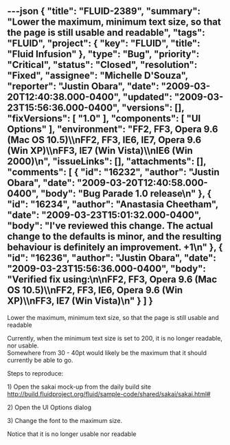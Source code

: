 ---json
{
  "title": "FLUID-2389",
  "summary": "Lower the maximum, minimum text size, so that the page is still usable and readable",
  "tags": "FLUID",
  "project": {
    "key": "FLUID",
    "title": "Fluid Infusion"
  },
  "type": "Bug",
  "priority": "Critical",
  "status": "Closed",
  "resolution": "Fixed",
  "assignee": "Michelle D'Souza",
  "reporter": "Justin Obara",
  "date": "2009-03-20T12:40:38.000-0400",
  "updated": "2009-03-23T15:56:36.000-0400",
  "versions": [],
  "fixVersions": [
    "1.0"
  ],
  "components": [
    "UI Options"
  ],
  "environment": "FF2, FF3, Opera 9.6 (Mac OS 10.5)\\\nFF2, FF3, IE6, IE7, Opera 9.6 (Win XP)\\\nFF3, IE7 (Win Vista)\\\nIE6 (Win 2000)\n",
  "issueLinks": [],
  "attachments": [],
  "comments": [
    {
      "id": "16232",
      "author": "Justin Obara",
      "date": "2009-03-20T12:40:58.000-0400",
      "body": "Bug Parade 1.0 release\n"
    },
    {
      "id": "16234",
      "author": "Anastasia Cheetham",
      "date": "2009-03-23T15:01:32.000-0400",
      "body": "I've reviewed this change. The actual change to the defaults is minor, and the resulting behaviour is definitely an improvement. +1\n"
    },
    {
      "id": "16236",
      "author": "Justin Obara",
      "date": "2009-03-23T15:56:36.000-0400",
      "body": "Verified fix using:\n\nFF2, FF3, Opera 9.6 (Mac OS 10.5)\\\nFF2, FF3, IE6, Opera 9.6 (Win XP)\\\nFF3, IE7 (Win Vista)\n"
    }
  ]
}
---
Lower the maximum, minimum text size, so that the page is still usable and readable

Currently, when the minimum text size is set to 200, it is no longer readable, nor usable. \
Somewhere from 30 - 40pt would likely be the maximum that it should currently be able to go.

Steps to reproduce:

1\) Open the sakai mock-up from the daily build site\
<http://build.fluidproject.org/fluid/sample-code/shared/sakai/sakai.html#>

2\) Open the UI Options dialog

3\) Change the font to the maximum size.

Notice that it is no longer usable nor readable

        